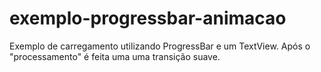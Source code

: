 # exemplo-progressbar-animacao
Exemplo de carregamento utilizando ProgressBar e um TextView. Após o "processamento" é feita uma uma transição suave.
